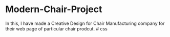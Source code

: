 # Modern-Chair-Project

In this, I have made a Creative Design for Chair Manufacturing company for their web page of particular chair prodcut.
#   c s s  
 